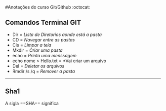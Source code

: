#Anotações do curso Git/Github :octocat:

## Comandos Terminal **GIT** 

- Dir = *Lista de Diretorios aonde está a pasta*
- CD = *Navegar entre as pastas*
- Cls = *Limpar a tela*
- Mkdir = *Criar uma pasta*
- echo = *Printa uma menssagem*
- echo nome > Hello.txt = *Vai criar um arquivo
- Del = *Deletar os arquivos*
- Rmdir /s /q =  *Remover a pasta*
------
## Sha1
 A sigla ==SHA== significa
